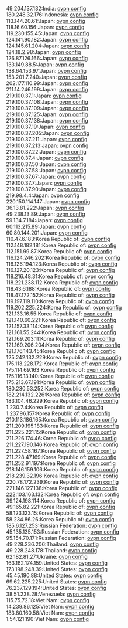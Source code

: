 49.204.137.132:India: [ovpn config](vpn/49_204_137_132.ovpn)  
180.248.32.176:Indonesia: [ovpn config](vpn/180_248_32_176.ovpn)  
113.144.20.61:Japan: [ovpn config](vpn/113_144_20_61.ovpn)  
118.16.60.156:Japan: [ovpn config](vpn/118_16_60_156.ovpn)  
119.230.155.45:Japan: [ovpn config](vpn/119_230_155_45.ovpn)  
124.141.90.182:Japan: [ovpn config](vpn/124_141_90_182.ovpn)  
124.145.61.204:Japan: [ovpn config](vpn/124_145_61_204.ovpn)  
124.18.2.98:Japan: [ovpn config](vpn/124_18_2_98.ovpn)  
126.87.126.166:Japan: [ovpn config](vpn/126_87_126_166.ovpn)  
133.149.88.5:Japan: [ovpn config](vpn/133_149_88_5.ovpn)  
138.64.153.97:Japan: [ovpn config](vpn/138_64_153_97.ovpn)  
153.201.7.240:Japan: [ovpn config](vpn/153_201_7_240.ovpn)  
202.177.110.99:Japan: [ovpn config](vpn/202_177_110_99.ovpn)  
211.14.246.199:Japan: [ovpn config](vpn/211_14_246_199.ovpn)  
219.100.37.1:Japan: [ovpn config](vpn/219_100_37_1.ovpn)  
219.100.37.108:Japan: [ovpn config](vpn/219_100_37_108.ovpn)  
219.100.37.109:Japan: [ovpn config](vpn/219_100_37_109.ovpn)  
219.100.37.125:Japan: [ovpn config](vpn/219_100_37_125.ovpn)  
219.100.37.138:Japan: [ovpn config](vpn/219_100_37_138.ovpn)  
219.100.37.19:Japan: [ovpn config](vpn/219_100_37_19.ovpn)  
219.100.37.205:Japan: [ovpn config](vpn/219_100_37_205.ovpn)  
219.100.37.211:Japan: [ovpn config](vpn/219_100_37_211.ovpn)  
219.100.37.213:Japan: [ovpn config](vpn/219_100_37_213.ovpn)  
219.100.37.22:Japan: [ovpn config](vpn/219_100_37_22.ovpn)  
219.100.37.4:Japan: [ovpn config](vpn/219_100_37_4.ovpn)  
219.100.37.50:Japan: [ovpn config](vpn/219_100_37_50.ovpn)  
219.100.37.58:Japan: [ovpn config](vpn/219_100_37_58.ovpn)  
219.100.37.67:Japan: [ovpn config](vpn/219_100_37_67.ovpn)  
219.100.37.7:Japan: [ovpn config](vpn/219_100_37_7.ovpn)  
219.100.37.90:Japan: [ovpn config](vpn/219_100_37_90.ovpn)  
219.98.4.4:Japan: [ovpn config](vpn/219_98_4_4.ovpn)  
220.150.114.147:Japan: [ovpn config](vpn/220_150_114_147.ovpn)  
36.13.81.222:Japan: [ovpn config](vpn/36_13_81_222.ovpn)  
49.238.13.89:Japan: [ovpn config](vpn/49_238_13_89.ovpn)  
59.134.7.184:Japan: [ovpn config](vpn/59_134_7_184.ovpn)  
60.113.215.89:Japan: [ovpn config](vpn/60_113_215_89.ovpn)  
60.80.144.201:Japan: [ovpn config](vpn/60_80_144_201.ovpn)  
110.47.6.183:Korea Republic of: [ovpn config](vpn/110_47_6_183.ovpn)  
112.148.182.181:Korea Republic of: [ovpn config](vpn/112_148_182_181.ovpn)  
112.151.99.87:Korea Republic of: [ovpn config](vpn/112_151_99_87.ovpn)  
116.124.246.202:Korea Republic of: [ovpn config](vpn/116_124_246_202.ovpn)  
116.126.194.123:Korea Republic of: [ovpn config](vpn/116_126_194_123.ovpn)  
116.127.20.123:Korea Republic of: [ovpn config](vpn/116_127_20_123.ovpn)  
118.216.48.31:Korea Republic of: [ovpn config](vpn/118_216_48_31.ovpn)  
118.221.238.112:Korea Republic of: [ovpn config](vpn/118_221_238_112.ovpn)  
118.43.6.188:Korea Republic of: [ovpn config](vpn/118_43_6_188.ovpn)  
118.47.172.152:Korea Republic of: [ovpn config](vpn/118_47_172_152.ovpn)  
119.197.119.110:Korea Republic of: [ovpn config](vpn/119_197_119_110.ovpn)  
119.202.225.224:Korea Republic of: [ovpn config](vpn/119_202_225_224.ovpn)  
121.133.16.55:Korea Republic of: [ovpn config](vpn/121_133_16_55.ovpn)  
121.140.60.221:Korea Republic of: [ovpn config](vpn/121_140_60_221.ovpn)  
121.157.33.114:Korea Republic of: [ovpn config](vpn/121_157_33_114.ovpn)  
121.161.55.244:Korea Republic of: [ovpn config](vpn/121_161_55_244.ovpn)  
121.169.203.11:Korea Republic of: [ovpn config](vpn/121_169_203_11.ovpn)  
121.169.206.204:Korea Republic of: [ovpn config](vpn/121_169_206_204.ovpn)  
121.176.143.45:Korea Republic of: [ovpn config](vpn/121_176_143_45.ovpn)  
125.242.132.229:Korea Republic of: [ovpn config](vpn/125_242_132_229.ovpn)  
175.113.228.172:Korea Republic of: [ovpn config](vpn/175_113_228_172.ovpn)  
175.114.69.163:Korea Republic of: [ovpn config](vpn/175_114_69_163.ovpn)  
175.116.13.140:Korea Republic of: [ovpn config](vpn/175_116_13_140.ovpn)  
175.213.67.191:Korea Republic of: [ovpn config](vpn/175_213_67_191.ovpn)  
180.230.53.252:Korea Republic of: [ovpn config](vpn/180_230_53_252.ovpn)  
182.214.132.226:Korea Republic of: [ovpn config](vpn/182_214_132_226.ovpn)  
183.104.46.229:Korea Republic of: [ovpn config](vpn/183_104_46_229.ovpn)  
1.230.7.4:Korea Republic of: [ovpn config](vpn/1_230_7_4.ovpn)  
1.237.96.157:Korea Republic of: [ovpn config](vpn/1_237_96_157.ovpn)  
210.113.186.165:Korea Republic of: [ovpn config](vpn/210_113_186_165.ovpn)  
211.209.195.183:Korea Republic of: [ovpn config](vpn/211_209_195_183.ovpn)  
211.225.221.15:Korea Republic of: [ovpn config](vpn/211_225_221_15.ovpn)  
211.226.174.46:Korea Republic of: [ovpn config](vpn/211_226_174_46.ovpn)  
211.227.190.146:Korea Republic of: [ovpn config](vpn/211_227_190_146.ovpn)  
211.227.58.167:Korea Republic of: [ovpn config](vpn/211_227_58_167.ovpn)  
211.228.47.169:Korea Republic of: [ovpn config](vpn/211_228_47_169.ovpn)  
211.252.91.197:Korea Republic of: [ovpn config](vpn/211_252_91_197.ovpn)  
218.146.159.106:Korea Republic of: [ovpn config](vpn/218_146_159_106.ovpn)  
218.239.32.196:Korea Republic of: [ovpn config](vpn/218_239_32_196.ovpn)  
220.78.172.239:Korea Republic of: [ovpn config](vpn/220_78_172_239.ovpn)  
221.146.127.138:Korea Republic of: [ovpn config](vpn/221_146_127_138.ovpn)  
222.103.163.132:Korea Republic of: [ovpn config](vpn/222_103_163_132.ovpn)  
39.124.198.114:Korea Republic of: [ovpn config](vpn/39_124_198_114.ovpn)  
49.165.82.221:Korea Republic of: [ovpn config](vpn/49_165_82_221.ovpn)  
58.123.123.15:Korea Republic of: [ovpn config](vpn/58_123_123_15.ovpn)  
58.234.86.26:Korea Republic of: [ovpn config](vpn/58_234_86_26.ovpn)  
185.6.127.253:Russian Federation: [ovpn config](vpn/185_6_127_253.ovpn)  
45.135.135.153:Russian Federation: [ovpn config](vpn/45_135_135_153.ovpn)  
95.154.70.171:Russian Federation: [ovpn config](vpn/95_154_70_171.ovpn)  
49.228.236.206:Thailand: [ovpn config](vpn/49_228_236_206.ovpn)  
49.228.248.178:Thailand: [ovpn config](vpn/49_228_248_178.ovpn)  
62.182.81.27:Ukraine: [ovpn config](vpn/62_182_81_27.ovpn)  
163.182.174.159:United States: [ovpn config](vpn/163_182_174_159.ovpn)  
173.198.248.39:United States: [ovpn config](vpn/173_198_248_39.ovpn)  
45.45.190.88:United States: [ovpn config](vpn/45_45_190_88.ovpn)  
69.62.225.225:United States: [ovpn config](vpn/69_62_225_225.ovpn)  
76.237.129.194:United States: [ovpn config](vpn/76_237_129_194.ovpn)  
38.51.238.28:Venezuela: [ovpn config](vpn/38_51_238_28.ovpn)  
115.75.72.18:Viet Nam: [ovpn config](vpn/115_75_72_18.ovpn)  
14.239.86.125:Viet Nam: [ovpn config](vpn/14_239_86_125.ovpn)  
183.80.160.58:Viet Nam: [ovpn config](vpn/183_80_160_58.ovpn)  
1.54.121.190:Viet Nam: [ovpn config](vpn/1_54_121_190.ovpn)  
